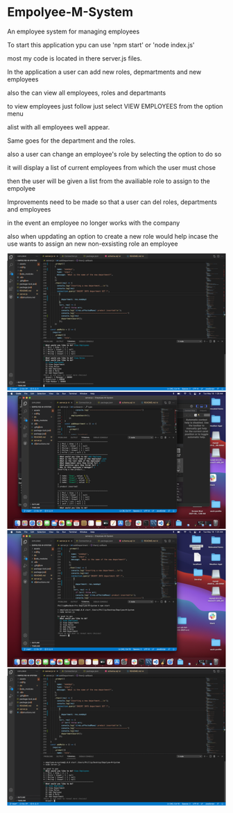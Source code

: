 # Empolyee-M-System
An employee system for managing employees 

To start this application ypu can use 'npm start' or 'node index.js'

most my code is located in there server.js files.

In the application a user can add new roles, depmartments and new employees 

also the can view all employees, roles and departmants 

to view employees just follow just select VIEW EMPLOYEES from the option menu 

alist with all employees well appear. 

Same goes for the department and the roles.

also a user can change an employee's role by selecting the option to do so

it will display a list of current employees from which the user must chose 

then the user will be given a list from the availiable role to assign to the empolyee

Improvements need to be made so that a user can del roles, departments and employees 
 
 in the event an employee no longer works with the company 

also when uppdating an option to create a new role would help incase the use wants to assign an new non-exsisting role an employee   

![The app run showing list of employees](./assets/e-mpic1.png)
![The app run starting the app list of Prompts](./assets/e-mpic2.png)
![The app runing](./assets/e-mpic3.png)
![The app runing](./assets/e-mpic4.png)
